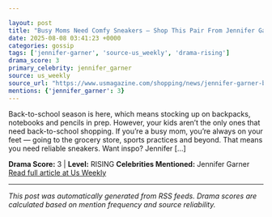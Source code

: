 ```yaml
---

layout: post
title: "Busy Moms Need Comfy Sneakers — Shop This Pair From Jennifer Garner's Favorite Brand""
date: 2025-08-08 03:41:23 +0000
categories: gossip
tags: ['jennifer-garner', 'source-us_weekly', 'drama-rising']
drama_score: 3
primary_celebrity: jennifer_garner
source: us_weekly
source_url: "https://www.usmagazine.com/shopping/news/jennifer-garner-brooks-ghost-sneakers-deal-amazon/""
mentions: {'jennifer_garner': 3}
---
```


Back-to-school season is here, which means stocking up on backpacks, notebooks and pencils in prep. However, your kids aren’t the only ones that need back-to-school shopping. If you’re a busy mom, you’re always on your feet — going to the grocery store, sports practices and beyond. That means you need reliable sneakers. Want inspo? Jennifer […]

**Drama Score:** 3 | **Level:** RISING **Celebrities Mentioned:** Jennifer Garner [Read full article at Us Weekly](https://www.usmagazine.com/shopping/news/jennifer-garner-brooks-ghost-sneakers-deal-amazon/)

---

*This post was automatically generated from RSS feeds. Drama scores are calculated based on mention frequency and source reliability.*